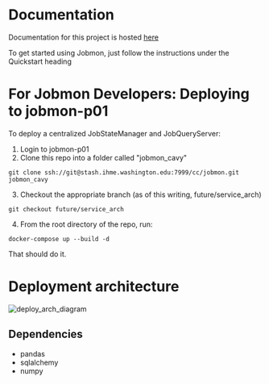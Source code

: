 # Documentation

Documentation for this project is hosted [here](http://scicomp-docs.ihme.washington.edu/jobmon/current/index.html)

To get started using Jobmon, just follow the instructions under the Quickstart heading

# For Jobmon Developers: Deploying to jobmon-p01
To deploy a centralized JobStateManager and JobQueryServer:

1. Login to jobmon-p01
2. Clone this repo into a folder called "jobmon_cavy"
```
git clone ssh://git@stash.ihme.washington.edu:7999/cc/jobmon.git jobmon_cavy
```

3. Checkout the appropriate branch (as of this writing, future/service_arch)
```
git checkout future/service_arch
```

4. From the root directory of the repo, run:
```
docker-compose up --build -d
```

That should do it.


# Deployment architecture
![deploy_arch_diagram](https://hub.ihme.washington.edu/download/attachments/44702059/Screen%20Shot%202017-10-18%20at%202.49.30%20PM.png?version=1&modificationDate=1508363448371&api=v2)


## Dependencies
- pandas
- sqlalchemy
- numpy
